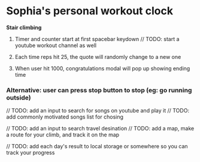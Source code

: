 # Sophia's personal workout clock

**Stair climbing**  
1. Timer and counter start at first spacebar keydown
// TODO: start a youtube workout channel as well

2. Each time reps hit 25, the quote will randomly change to a new one
4. When user hit 1000, congratulations modal will pop up showing ending time

### Alternative: user can press stop button to stop (eg: go running outside)

// TODO: add an input to search for songs on youtube and play it
// TODO: add commonly motivated songs list for chosing

// TODO: add an input to search travel desination
// TODO: add a map, make a route for your climb, and track it on the map

// TODO: add each day's result to local storage or somewhere so you can track your progress
